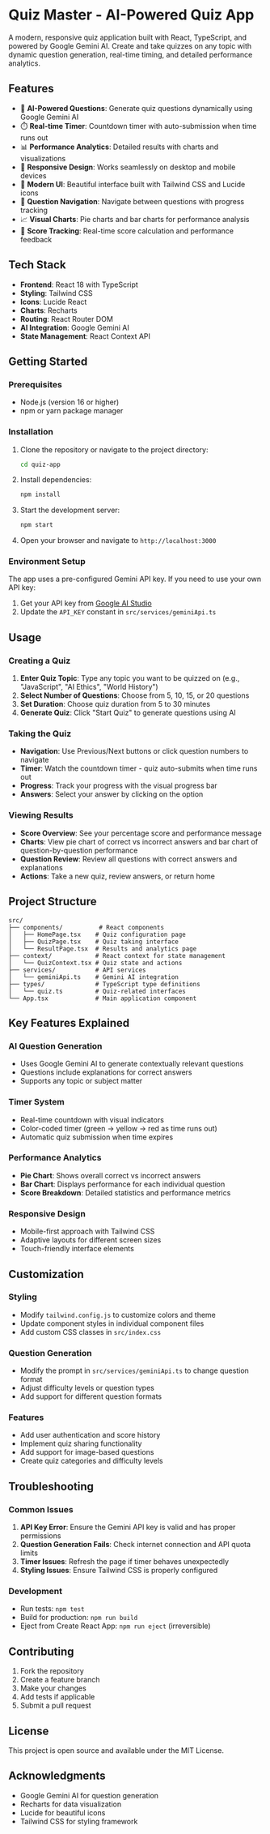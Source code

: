 # Quiz Master - AI-Powered Quiz App

A modern, responsive quiz application built with React, TypeScript, and powered by Google Gemini AI. Create and take quizzes on any topic with dynamic question generation, real-time timing, and detailed performance analytics.

## Features

- 🧠 **AI-Powered Questions**: Generate quiz questions dynamically using Google Gemini AI
- ⏱️ **Real-time Timer**: Countdown timer with auto-submission when time runs out
- 📊 **Performance Analytics**: Detailed results with charts and visualizations
- 📱 **Responsive Design**: Works seamlessly on desktop and mobile devices
- 🎨 **Modern UI**: Beautiful interface built with Tailwind CSS and Lucide icons
- 🔄 **Question Navigation**: Navigate between questions with progress tracking
- 📈 **Visual Charts**: Pie charts and bar charts for performance analysis
- 🎯 **Score Tracking**: Real-time score calculation and performance feedback

## Tech Stack

- **Frontend**: React 18 with TypeScript
- **Styling**: Tailwind CSS
- **Icons**: Lucide React
- **Charts**: Recharts
- **Routing**: React Router DOM
- **AI Integration**: Google Gemini AI
- **State Management**: React Context API

## Getting Started

### Prerequisites

- Node.js (version 16 or higher)
- npm or yarn package manager

### Installation

1. Clone the repository or navigate to the project directory:
   ```bash
   cd quiz-app
   ```

2. Install dependencies:
   ```bash
   npm install
   ```

3. Start the development server:
   ```bash
   npm start
   ```

4. Open your browser and navigate to `http://localhost:3000`

### Environment Setup

The app uses a pre-configured Gemini API key. If you need to use your own API key:

1. Get your API key from [Google AI Studio](https://makersuite.google.com/app/apikey)
2. Update the `API_KEY` constant in `src/services/geminiApi.ts`

## Usage

### Creating a Quiz

1. **Enter Quiz Topic**: Type any topic you want to be quizzed on (e.g., "JavaScript", "AI Ethics", "World History")
2. **Select Number of Questions**: Choose from 5, 10, 15, or 20 questions
3. **Set Duration**: Choose quiz duration from 5 to 30 minutes
4. **Generate Quiz**: Click "Start Quiz" to generate questions using AI

### Taking the Quiz

- **Navigation**: Use Previous/Next buttons or click question numbers to navigate
- **Timer**: Watch the countdown timer - quiz auto-submits when time runs out
- **Progress**: Track your progress with the visual progress bar
- **Answers**: Select your answer by clicking on the option

### Viewing Results

- **Score Overview**: See your percentage score and performance message
- **Charts**: View pie chart of correct vs incorrect answers and bar chart of question-by-question performance
- **Question Review**: Review all questions with correct answers and explanations
- **Actions**: Take a new quiz, review answers, or return home

## Project Structure

```
src/
├── components/          # React components
│   ├── HomePage.tsx    # Quiz configuration page
│   ├── QuizPage.tsx    # Quiz taking interface
│   └── ResultPage.tsx  # Results and analytics page
├── context/            # React context for state management
│   └── QuizContext.tsx # Quiz state and actions
├── services/           # API services
│   └── geminiApi.ts    # Gemini AI integration
├── types/              # TypeScript type definitions
│   └── quiz.ts         # Quiz-related interfaces
└── App.tsx             # Main application component
```

## Key Features Explained

### AI Question Generation
- Uses Google Gemini AI to generate contextually relevant questions
- Questions include explanations for correct answers
- Supports any topic or subject matter

### Timer System
- Real-time countdown with visual indicators
- Color-coded timer (green → yellow → red as time runs out)
- Automatic quiz submission when time expires

### Performance Analytics
- **Pie Chart**: Shows overall correct vs incorrect answers
- **Bar Chart**: Displays performance for each individual question
- **Score Breakdown**: Detailed statistics and performance metrics

### Responsive Design
- Mobile-first approach with Tailwind CSS
- Adaptive layouts for different screen sizes
- Touch-friendly interface elements

## Customization

### Styling
- Modify `tailwind.config.js` to customize colors and theme
- Update component styles in individual component files
- Add custom CSS classes in `src/index.css`

### Question Generation
- Modify the prompt in `src/services/geminiApi.ts` to change question format
- Adjust difficulty levels or question types
- Add support for different question formats

### Features
- Add user authentication and score history
- Implement quiz sharing functionality
- Add support for image-based questions
- Create quiz categories and difficulty levels

## Troubleshooting

### Common Issues

1. **API Key Error**: Ensure the Gemini API key is valid and has proper permissions
2. **Question Generation Fails**: Check internet connection and API quota limits
3. **Timer Issues**: Refresh the page if timer behaves unexpectedly
4. **Styling Issues**: Ensure Tailwind CSS is properly configured

### Development

- Run tests: `npm test`
- Build for production: `npm run build`
- Eject from Create React App: `npm run eject` (irreversible)

## Contributing

1. Fork the repository
2. Create a feature branch
3. Make your changes
4. Add tests if applicable
5. Submit a pull request

## License

This project is open source and available under the MIT License.

## Acknowledgments

- Google Gemini AI for question generation
- Recharts for data visualization
- Lucide for beautiful icons
- Tailwind CSS for styling framework
